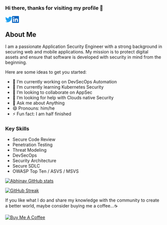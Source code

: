 ### Hi there, thanks for visiting my profile 👋

<a href="https://twitter.com/abhinavsejpal"> <img align="left" alt="Abhinav Sejpal | Twitter" width="22px" src="https://raw.githubusercontent.com/bugwrangler/bugwrangler/fce8d151c992e7cd1400de4c95a9d7e639234cd6/assest/twitter.svg" /></a>

<a href="https://www.linkedin.com/in/Sejpal/">
<img align="left" alt="Abhinav Sejpal" width="22px" src="https://raw.githubusercontent.com/bugwrangler/bugwrangler/fce8d151c992e7cd1400de4c95a9d7e639234cd6/assest/linkedin.svg" /> </a>

<br>

## About Me

I am a passionate Application Security Engineer with a strong background in securing web and mobile applications. My mission is to protect digital assets and ensure that software is developed with security in mind from the beginning.

Here are some ideas to get you started:

- 🔭 I’m currently working on DevSecOps Automation
- 🌱 I’m currently learning Kubernetes Security
- 👯 I’m looking to collaborate on AppSec 
- 🤔 I’m looking for help with Clouds native Security 
- 💬 Ask me about Anything 
- 😄 Pronouns: him/he
- ⚡ Fun fact: I am half finished

### Key Skills
- Secure Code Review
- Penetration Testing
- Threat Modeling
- DevSecOps
- Security Architecture
- Secure SDLC
- OWASP Top Ten / ASVS / MSVS 

[![Abhinav GitHub stats](https://github-readme-stats.vercel.app/api?username=abhinavsejpal-mns&theme=dark)](https://github-readme-stats.vercel.app/api?username=abhinavsejpal-mns&theme=dark)

[![GitHub Streak](https://github-readme-streak-stats.herokuapp.com?user=abhinavsejpal-mns&theme=dark)](https://git.io/streak-stats)

If you like what I do and share my knowledge with the community to create a better world, maybe consider buying me a coffee...☕ 

<a href="https://www.buymeacoffee.com/bugwrangler" target="_blank"><img src="https://cdn.buymeacoffee.com/buttons/v2/default-yellow.png" alt="Buy Me A Coffee" width="150" ></a>


